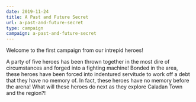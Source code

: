```yaml
---
date: 2019-11-24
title: A Past and Future Secret
url: a-past-and-future-secret
type: campaign
campaign: a-past-and-future-secret
---
```


Welcome to the first campaign from our intrepid heroes!

A party of five heroes has been thrown together in the most dire of circumstances and forged into a fighting machine!  Bonded in the area, these heroes have been forced into indentured servitude to work off a debt that they have no memory of. In fact, these heroes have no memory before the arena! What will these heroes do next as they explore Caladan Town and the region?!
